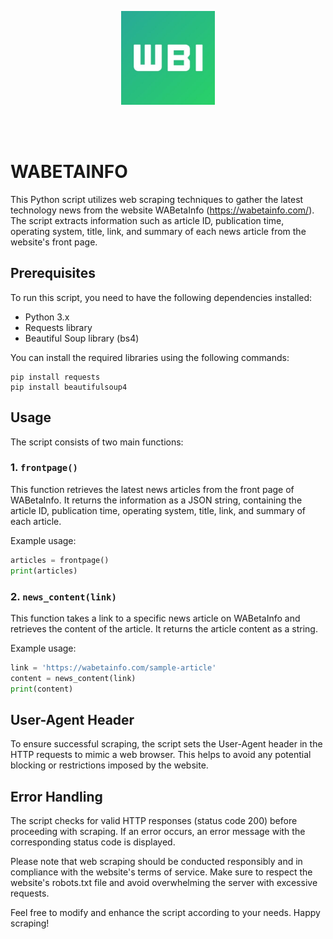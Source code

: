 <p align="center">
  <a href="" rel="1337.x">
 <img width=150px height=150px src="https://raw.githubusercontent.com/ravindudil5han/wabetainfo/main/src/aT2yHF5U_400x400.jpg"></a>
</p>

<br><br>


# WABETAINFO

This Python script utilizes web scraping techniques to gather the latest technology news from the website WABetaInfo (https://wabetainfo.com/). The script extracts information such as article ID, publication time, operating system, title, link, and summary of each news article from the website's front page.

## Prerequisites

To run this script, you need to have the following dependencies installed:
- Python 3.x
- Requests library
- Beautiful Soup library (bs4)

You can install the required libraries using the following commands:
```
pip install requests
pip install beautifulsoup4
```

## Usage

The script consists of two main functions:

### 1. `frontpage()`

This function retrieves the latest news articles from the front page of WABetaInfo. It returns the information as a JSON string, containing the article ID, publication time, operating system, title, link, and summary of each article.

Example usage:
```python
articles = frontpage()
print(articles)
```

### 2. `news_content(link)`

This function takes a link to a specific news article on WABetaInfo and retrieves the content of the article. It returns the article content as a string.

Example usage:
```python
link = 'https://wabetainfo.com/sample-article'
content = news_content(link)
print(content)
```

## User-Agent Header

To ensure successful scraping, the script sets the User-Agent header in the HTTP requests to mimic a web browser. This helps to avoid any potential blocking or restrictions imposed by the website.

## Error Handling

The script checks for valid HTTP responses (status code 200) before proceeding with scraping. If an error occurs, an error message with the corresponding status code is displayed.

Please note that web scraping should be conducted responsibly and in compliance with the website's terms of service. Make sure to respect the website's robots.txt file and avoid overwhelming the server with excessive requests.

Feel free to modify and enhance the script according to your needs. Happy scraping!
